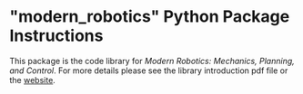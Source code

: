 # "modern_robotics" Python Package Instructions #

This package is the code library for _Modern Robotics: Mechanics, Planning, 
and Control_. For more details please see the library introduction pdf file
or the [website](http://modernrobotics.org/).
